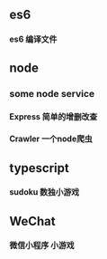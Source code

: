## es6

#### es6 编译文件


## node

### some node service
#### Express 简单的增删改查
#### Crawler 一个node爬虫


## typescript

#### sudoku  数独小游戏


## WeChat

#### 微信小程序 小游戏

